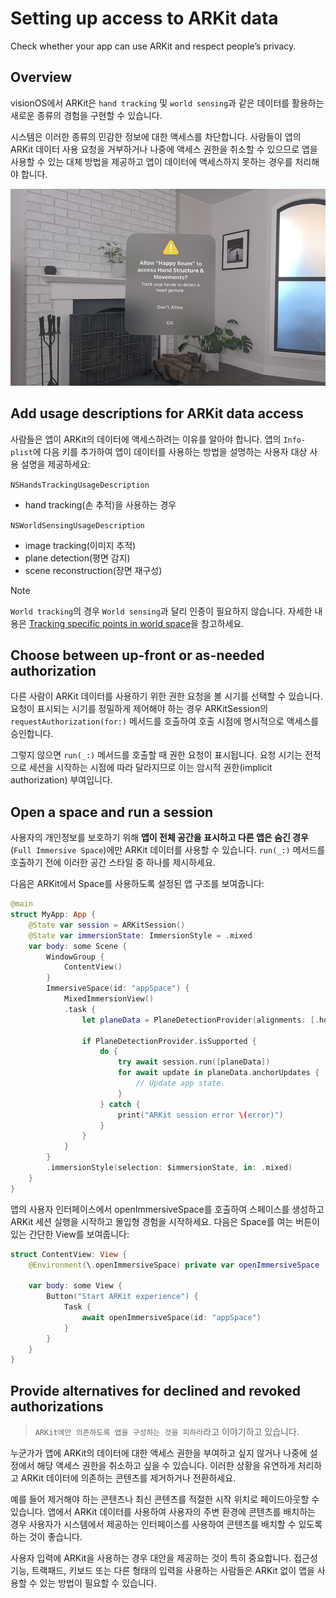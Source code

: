 # Setting up access to ARKit data
Check whether your app can use ARKit and respect people’s privacy.

## Overview
visionOS에서 ARKit은 `hand tracking` 및 `world sensing`과 같은 데이터를 활용하는 새로운 종류의 경험을 구현할 수 있습니다. 

시스템은 이러한 종류의 민감한 정보에 대한 액세스를 차단합니다. 사람들이 앱의 ARKit 데이터 사용 요청을 거부하거나 나중에 액세스 권한을 취소할 수 있으므로 앱을 사용할 수 있는 대체 방법을 제공하고 앱이 데이터에 액세스하지 못하는 경우를 처리해야 합니다.

<img src = "./Files/008-system-alert.png" />


## Add usage descriptions for ARKit data access

사람들은 앱이 ARKit의 데이터에 액세스하려는 이유를 알아야 합니다. 앱의 `Info-plist`에 다음 키를 추가하여 앱이 데이터를 사용하는 방법을 설명하는 사용자 대상 사용 설명을 제공하세요:

`NSHandsTrackingUsageDescription`
- hand tracking(손 추적)을 사용하는 경우

`NSWorldSensingUsageDescription`
- image tracking(이미지 추적)
- plane detection(평면 감지)
- scene reconstruction(장면 재구성)

> [!Note]  
> `World tracking`의 경우 `World sensing`과 달리 인증이 필요하지 않습니다.
> 자세한 내용은 [Tracking specific points in world space](https://developer.apple.com/documentation/visionos/tracking-points-in-world-space)을 참고하세요.


## Choose between up-front or as-needed authorization
다른 사람이 ARKit 데이터를 사용하기 위한 권한 요청을 볼 시기를 선택할 수 있습니다. 요청이 표시되는 시기를 정밀하게 제어해야 하는 경우 ARKitSession의 `requestAuthorization(for:)` 메서드를 호출하여 호출 시점에 명시적으로 액세스를 승인합니다. 

그렇지 않으면 `run(_:)` 메서드를 호출할 때 권한 요청이 표시됩니다. 요청 시기는 전적으로 세션을 시작하는 시점에 따라 달라지므로 이는 암시적 권한(implicit authorization) 부여입니다.

## Open a space and run a session

사용자의 개인정보를 보호하기 위해 **앱이 전체 공간을 표시하고 다른 앱은 숨긴 경우** (`Full Immersive Space`)에만 ARKit 데이터를 사용할 수 있습니다. `run(_:)` 메서드를 호출하기 전에 이러한 공간 스타일 중 하나를 제시하세요.

다음은 ARKit에서 Space를 사용하도록 설정된 앱 구조를 보여줍니다:

```swift
@main
struct MyApp: App {
    @State var session = ARKitSession()
    @State var immersionState: ImmersionStyle = .mixed
    var body: some Scene {
        WindowGroup {
            ContentView()
        }
        ImmersiveSpace(id: "appSpace") {
            MixedImmersionView()
            .task {
                let planeData = PlaneDetectionProvider(alignments: [.horizontal])
                
                if PlaneDetectionProvider.isSupported {
                    do {
                        try await session.run([planeData])
                        for await update in planeData.anchorUpdates {
                            // Update app state.
                        }
                    } catch {
                        print("ARKit session error \(error)")
                    }
                }
            }
        }
        .immersionStyle(selection: $immersionState, in: .mixed)
    }
}
```

앱의 사용자 인터페이스에서 openImmersiveSpace를 호출하여 스페이스를 생성하고 ARKit 세션 실행을 시작하고 몰입형 경험을 시작하세요. 다음은 Space를 여는 버튼이 있는 간단한 View를 보여줍니다:

```swift
struct ContentView: View {
    @Environment(\.openImmersiveSpace) private var openImmersiveSpace
    
    var body: some View {
        Button("Start ARKit experience") {
            Task {
                await openImmersiveSpace(id: "appSpace")
            }
        }
    }
}
```

## Provide alternatives for declined and revoked authorizations

> `ARKit에만 의존하도록 앱을 구성하는 것을 피하라`라고 이야기하고 있습니다.

누군가가 앱에 ARKit의 데이터에 대한 액세스 권한을 부여하고 싶지 않거나 나중에 설정에서 해당 액세스 권한을 취소하고 싶을 수 있습니다. 이러한 상황을 유연하게 처리하고 ARKit 데이터에 의존하는 콘텐츠를 제거하거나 전환하세요. 

예를 들어 제거해야 하는 콘텐츠나 최신 콘텐츠를 적절한 시작 위치로 페이드아웃할 수 있습니다. 앱에서 ARKit 데이터를 사용하여 사용자의 주변 환경에 콘텐츠를 배치하는 경우 사용자가 시스템에서 제공하는 인터페이스를 사용하여 콘텐츠를 배치할 수 있도록 하는 것이 좋습니다.

사용자 입력에 ARKit을 사용하는 경우 대안을 제공하는 것이 특히 중요합니다. 접근성 기능, 트랙패드, 키보드 또는 다른 형태의 입력을 사용하는 사람들은 ARKit 없이 앱을 사용할 수 있는 방법이 필요할 수 있습니다.